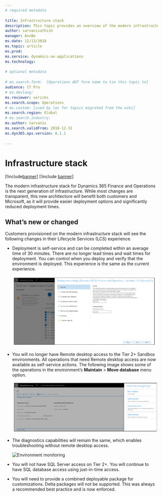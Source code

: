 ```yaml
---
# required metadata

title: Infrastructure stack
description: This topic provides an overview of the modern infrastructure stack for Dynamics 365 Finance and Operations.
author: sarvanisathish
manager: AnnBe
ms.date: 12/13/2018
ms.topic: article
ms.prod: 
ms.service: dynamics-ax-applications
ms.technology: 

# optional metadata

# ms.search.form:  [Operations AOT form name to tie this topic to]
audience: IT Pro
# ms.devlang: 
ms.reviewer: sericks
ms.search.scope: Operations
# ms.custom: [used by loc for topics migrated from the wiki]
ms.search.region: Global 
# ms.search.industry: 
ms.author: sarvanis
ms.search.validFrom: 2018-12-31
ms.dyn365.ops.version: 8.1.1

---
```


# Infrastructure stack

[!include[banner](../includes/banner.md)]
[!include [banner](../includes/limited-availability.md)]

The modern infrastructure stack for Dynamics 365 Finance and Operations is the next generation of infrastructure. While most changes are transparent, this new architecture will benefit both customers and Microsoft, as it will provide easier deployment options and significantly reduced deployment times.

## What’s new or changed

Customers provisioned on the modern infrastructure stack will see the following changes in their Lifecycle Services (LCS) experience.

- Deployment is self-service and can be completed within an average time of 30 minutes. There are no longer lead times and wait times for deployment. You can control when you deploy and verify that the environment is deployed. This experience is the same as the current experience.

   ![Deployment settings](media/deployment-settings.png)

- You will no longer have Remote desktop access to the Tier 2+ Sandbox environments. All operations that need Remote desktop access are now available as self-service actions. The following image shows some of the operations in the environment’s **Maintain** \> **Move database** menu option.

   ![Self-service actions](media/self-service-actions.png)

- The diagnostics capabilities will remain the same, which enables troubleshooting without remote desktop access.

   ![Environment monitoring](media/environment-monitoring.jpg)

- You will not have SQL Server access on Tier 2+. You will continue to have SQL database access using just-in-time access.

- You will need to provide a combined deployable package for customizations. Delta packages will not be supported. This was always a recommended best practice and is now enforced.
